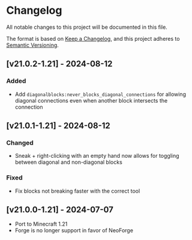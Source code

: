 # Changelog
All notable changes to this project will be documented in this file.

The format is based on [Keep a Changelog](https://keepachangelog.com/en/1.0.0/),
and this project adheres to [Semantic Versioning](https://semver.org/spec/v2.0.0.html).

## [v21.0.2-1.21] - 2024-08-12
### Added
- Add `diagonalblocks:never_blocks_diagonal_connections` for allowing diagonal connections even when another block intersects the connection

## [v21.0.1-1.21] - 2024-08-12
### Changed
- Sneak + right-clicking with an empty hand now allows for toggling between diagonal and non-diagonal blocks
### Fixed
- Fix blocks not breaking faster with the correct tool

## [v21.0.0-1.21] - 2024-07-07
- Port to Minecraft 1.21
- Forge is no longer support in favor of NeoForge
